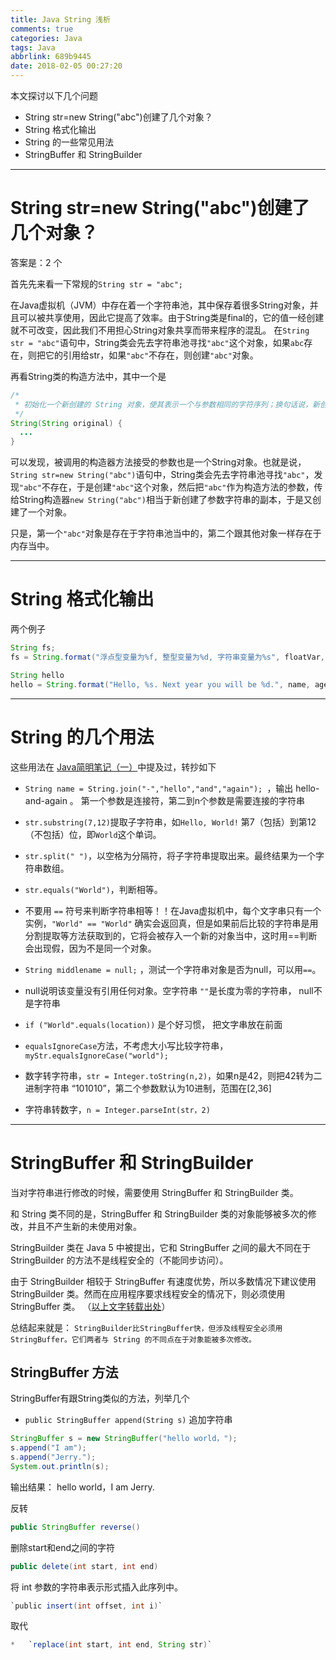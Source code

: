 ```yaml
---
title: Java String 浅析
comments: true
categories: Java
tags: Java
abbrlink: 689b9445
date: 2018-02-05 00:27:20
---
```


本文探讨以下几个问题
* String str=new String("abc")创建了几个对象？
* String 格式化输出
* String 的一些常见用法
* StringBuffer 和 StringBuilder


---

# String str=new String("abc")创建了几个对象？

答案是：2 个

首先先来看一下常规的`String str = "abc";`

在Java虚拟机（JVM）中存在着一个字符串池，其中保存着很多String对象，并且可以被共享使用，因此它提高了效率。由于String类是final的，它的值一经创建就不可改变，因此我们不用担心String对象共享而带来程序的混乱。 在`String str = "abc"`语句中，String类会先去字符串池寻找`"abc"`这个对象，如果`abc`存在，则把它的引用给str，如果`"abc"`不存在，则创建`"abc"`对象。


再看String类的构造方法中，其中一个是

```java
/*
 * 初始化一个新创建的 String 对象，使其表示一个与参数相同的字符序列；换句话说，新创建的字符串是该参数字符串的副本。
 */
String(String original) {
  ...
}
```

可以发现，被调用的构造器方法接受的参数也是一个String对象。也就是说，`String str=new String("abc")`语句中，String类会先去字符串池寻找`"abc"`，发现`"abc"`不存在，于是创建`"abc"`这个对象，然后把`"abc"`作为构造方法的参数，传给String构造器`new String("abc")`相当于新创建了参数字符串的副本，于是又创建了一个对象。

只是，第一个`"abc"`对象是存在于字符串池当中的，第二个跟其他对象一样存在于内存当中。

<!-- more -->

---

# String 格式化输出

两个例子

```java
String fs;
fs = String.format("浮点型变量为%f, 整型变量为%d, 字符串变量为%s", floatVar, intVar, stringVar);

String hello
hello = String.format("Hello, %s. Next year you will be %d.", name, age);
```

---

# String 的几个用法

这些用法在 [Java简明笔记（一）](https://jerrysheh.github.io/post/b3088ac5.html)中提及过，转抄如下

* `String name = String.join("-","hello","and","again"); `，输出 hello-and-again 。 第一个参数是连接符，第二到n个参数是需要连接的字符串

* `str.substring(7,12)`提取子字符串，如`Hello, World!` 第7（包括）到第12（不包括）位，即`World`这个单词。

* `str.split(" ")`，以空格为分隔符，将子字符串提取出来。最终结果为一个字符串数组。

* `str.equals("World")`，判断相等。

* 不要用 `==` 符号来判断字符串相等！！在Java虚拟机中，每个文字串只有一个实例，`"World" == "World"` 确实会返回真，但是如果前后比较的字符串是用分割提取等方法获取到的，它将会被存入一个新的对象当中，这时用==判断会出现假，因为不是同一个对象。

* `String middlename = null;` ，测试一个字符串对象是否为null，可以用`==`。

* null说明该变量没有引用任何对象。空字符串 `""`是长度为零的字符串， null不是字符串

* `if ("World".equals(location))` 是个好习惯， 把文字串放在前面

* `equalsIgnoreCase`方法，不考虑大小写比较字符串，`myStr.equalsIgnoreCase("world");`

* 数字转字符串，`str = Integer.toString(n,2)`，如果n是42，则把42转为二进制字符串 “101010”，第二个参数默认为10进制，范围在[2,36]

* 字符串转数字，`n = Integer.parseInt(str，2)`

---

# StringBuffer 和 StringBuilder

当对字符串进行修改的时候，需要使用 StringBuffer 和 StringBuilder 类。

和 String 类不同的是，StringBuffer 和 StringBuilder 类的对象能够被多次的修改，并且不产生新的未使用对象。

StringBuilder 类在 Java 5 中被提出，它和 StringBuffer 之间的最大不同在于 StringBuilder 的方法不是线程安全的（不能同步访问）。

由于 StringBuilder 相较于 StringBuffer 有速度优势，所以多数情况下建议使用 StringBuilder 类。然而在应用程序要求线程安全的情况下，则必须使用 StringBuffer 类。 （[以上文字转载出处](http://www.runoob.com/java/java-stringbuffer.html)）

总结起来就是： `StringBuilder比StringBuffer快，但涉及线程安全必须用StringBuffer。它们两者与 String 的不同点在于对象能被多次修改。`

## StringBuffer 方法

StringBuffer有跟String类似的方法，列举几个

* `public StringBuffer append(String s)` 追加字符串

```java
StringBuffer s = new StringBuffer("hello world，");
s.append("I am");
s.append("Jerry.");
System.out.println(s);
```

输出结果： hello world，I am Jerry.

反转
```java
public StringBuffer reverse()
```

删除start和end之间的字符
```java
public delete(int start, int end)
```

将 int 参数的字符串表示形式插入此序列中。
```java
`public insert(int offset, int i)`
```

取代
```java
*	`replace(int start, int end, String str)`
```
